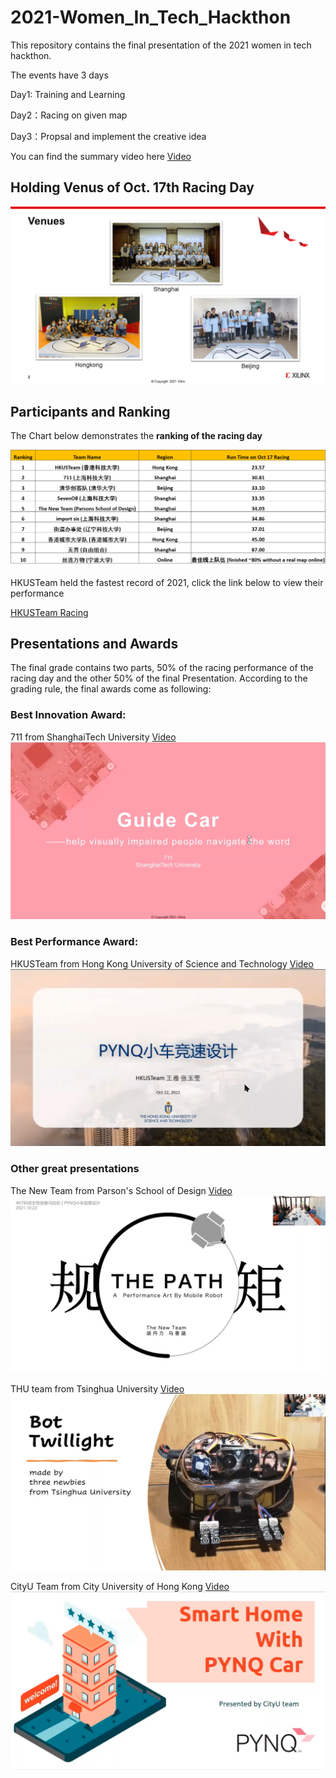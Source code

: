# 2021-Women_In_Tech_Hackthon
This repository contains the final presentation of the 2021 women in tech hackthon.

The events have 3 days

Day1: Training and Learning

Day2：Racing on given map

Day3：Propsal and implement the creative idea

You can find the summary video here [Video](https://youtu.be/HorqFNmhYJc)

## Holding Venus of Oct. 17th Racing Day

![holding](img/holding_venus.png)

## Participants and Ranking

The Chart below demonstrates the **ranking of the racing day**

![ranking](img/ranking.png)

HKUSTeam held the fastest record of 2021, click the link below to view their performance

[HKUSTeam Racing](https://youtu.be/6zkFTHvw0rw)

## Presentations and Awards

The final grade contains two parts, 50% of the racing performance of the racing day and the other 50% of the final Presentation. According to the grading rule, the final awards come as following:

### Best Innovation Award: 
711 from ShanghaiTech University [Video](https://youtu.be/HorqFNmhYJc)
![711_pre](/img/711_pre.png)


### Best Performance Award: 

HKUSTeam from Hong Kong University of Science and Technology [Video](https://youtu.be/l6C9estO0_8) 
![HKUST_pre](img/HKUST_Pre.png)

### Other great presentations
The New Team from Parson's School of Design [Video](https://youtu.be/VRr0CNRPhaw)
![THE_PATH_Pre](/img/The_PATH_Pre.png)

THU team from Tsinghua University [Video](https://youtu.be/kdRjoUWxcL4)
![THU](img/THU_pre.png)

CityU Team from City University of Hong Kong [Video](https://youtu.be/NWYWV4WW_nM)
![CityU](img/cityU_pre.png)

